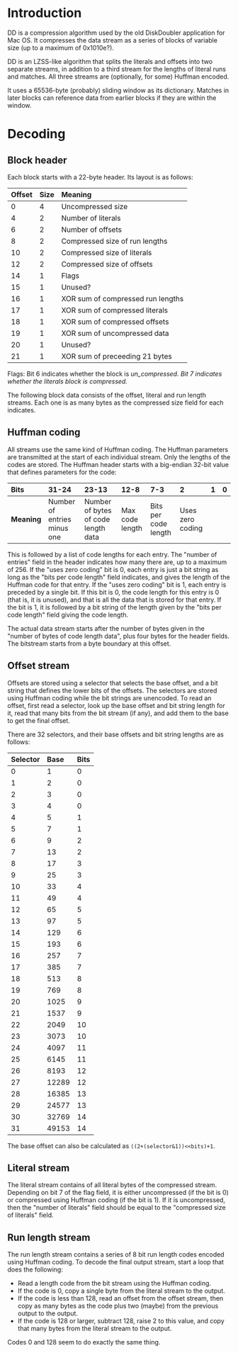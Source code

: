 # Introduction #

DD is a compression algorithm used by the old DiskDoubler application for Mac OS. It compresses the data stream as a series of blocks of variable size (up to a maximum of 0x1010e?).

DD is an LZSS-like algorithm that splits the literals and offsets into two separate streams, in addition to a third stream for the lengths of literal runs and matches. All three streams are (optionally, for some) Huffman encoded.

It uses a 65536-byte (probably) sliding window as its dictionary. Matches in later blocks can reference data from earlier blocks if they are within the window.

# Decoding #

## Block header ##

Each block starts with a 22-byte header. Its layout is as follows:

| **Offset** | **Size** | **Meaning** |
|:-----------|:---------|:------------|
| 0 | 4 | Uncompressed size |
| 4 | 2 | Number of literals |
| 6 | 2 | Number of offsets |
| 8 | 2 | Compressed size of run lengths |
| 10 | 2 | Compressed size of literals |
| 12 | 2 | Compressed size of offsets |
| 14 | 1 | Flags |
| 15 | 1 | Unused? |
| 16 | 1 | XOR sum of compressed run lengths |
| 17 | 1 | XOR sum of compressed literals |
| 18 | 1 | XOR sum of compressed offsets |
| 19 | 1 | XOR sum of uncompressed data |
| 20 | 1 | Unused? |
| 21 | 1 | XOR sum of preceeding 21 bytes |

Flags: Bit 6 indicates whether the block is _un\_compressed. Bit 7 indicates whether the literals block is compressed._

The following block data consists of the offset, literal and run length streams. Each one is as many bytes as the compressed size field for each indicates.

## Huffman coding ##

All streams use the same kind of Huffman coding. The Huffman parameters are transmitted at the start of each individual stream. Only the lengths of the codes are stored. The Huffman header starts with a big-endian 32-bit value that defines parameters for the code:

| **Bits** | 31-24 | 23-13 | 12-8 | 7-3 | 2 | 1 | 0 |
|:---------|:------|:------|:-----|:----|:--|:--|:--|
| **Meaning** | Number of entries minus one | Number of bytes of code length data | Max code length | Bits per code length | Uses zero coding |  |  |

This is followed by a list of code lengths for each entry. The "number of entries" field in the header indicates how many there are, up to a maximum of 256. If the "uses zero coding" bit is 0, each entry is just a bit string as long as the "bits per code length" field indicates, and gives the length of the Huffman code for that entry. If the "uses zero coding" bit is 1, each entry is preceded by a single bit. If this bit is 0, the code length for this entry is 0 (that is, it is unused), and that is all the data that is stored for that entry. If the bit is 1, it is followed by a bit string of the length given by the "bits per code length" field giving the code length.

The actual data stream starts after the number of bytes given in the "number of bytes of code length data", plus four bytes for the header fields. The bitstream starts from a byte boundary at this offset.

## Offset stream ##

Offsets are stored using a selector that selects the base offset, and a bit string that defines the lower bits of the offsets. The selectors are stored using Huffman coding while the bit strings are unencoded. To read an offset, first read a selector, look up the base offset and bit string length for it, read that many bits from the bit stream (if any), and add them to the base to get the final offset.

There are 32 selectors, and their base offsets and bit string lengths are as follows:

| **Selector** | **Base** | **Bits** |
|:-------------|:---------|:---------|
| 0 | 1 | 0 |
| 1 | 2 | 0 |
| 2 | 3 | 0 |
| 3 | 4 | 0 |
| 4 | 5 | 1 |
| 5 | 7 | 1 |
| 6 | 9 | 2 |
| 7 | 13 | 2 |
| 8 | 17 | 3 |
| 9 | 25 | 3 |
| 10 | 33 | 4 |
| 11 | 49 | 4 |
| 12 | 65 | 5 |
| 13 | 97 | 5 |
| 14 | 129 | 6 |
| 15 | 193 | 6 |
| 16 | 257 | 7 |
| 17 | 385 | 7 |
| 18 | 513 | 8 |
| 19 | 769 | 8 |
| 20 | 1025 | 9 |
| 21 | 1537 | 9 |
| 22 | 2049 | 10 |
| 23 | 3073 | 10 |
| 24 | 4097 | 11 |
| 25 | 6145 | 11 |
| 26 | 8193 | 12 |
| 27 | 12289 | 12 |
| 28 | 16385 | 13 |
| 29 | 24577 | 13 |
| 30 | 32769 | 14 |
| 31 | 49153 | 14 |

The base offset can also be calculated as `((2+(selector&1))<<bits)+1`.

## Literal stream ##

The literal stream contains of all literal bytes of the compressed stream. Depending on bit 7 of the flag field, it is either uncompressed (if the bit is 0) or compressed using Huffman coding (if the bit is 1). If it is uncompressed, then the "number of literals" field should be equal to the "compressed size of literals" field.

## Run length stream ##

The run length stream contains a series of 8 bit run length codes encoded using Huffman coding. To decode the final output stream, start a loop that does the following:

  * Read a length code from the bit stream using the Huffman coding.
  * If the code is 0, copy a single byte from the literal stream to the output.
  * If the code is less than 128, read an offset from the offset stream, then copy as many bytes as the code plus two (maybe) from the previous output to the output.
  * If the code is 128 or larger, subtract 128, raise 2 to this value, and copy that many bytes from the literal stream to the output.

Codes 0 and 128 seem to do exactly the same thing.